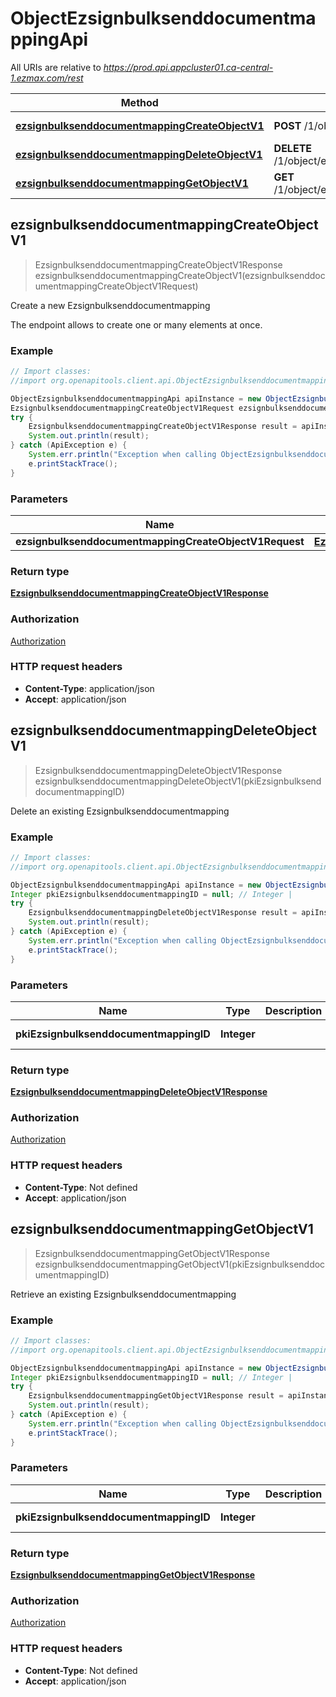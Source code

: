 # ObjectEzsignbulksenddocumentmappingApi

All URIs are relative to *https://prod.api.appcluster01.ca-central-1.ezmax.com/rest*

Method | HTTP request | Description
------------- | ------------- | -------------
[**ezsignbulksenddocumentmappingCreateObjectV1**](ObjectEzsignbulksenddocumentmappingApi.md#ezsignbulksenddocumentmappingCreateObjectV1) | **POST** /1/object/ezsignbulksenddocumentmapping | Create a new Ezsignbulksenddocumentmapping
[**ezsignbulksenddocumentmappingDeleteObjectV1**](ObjectEzsignbulksenddocumentmappingApi.md#ezsignbulksenddocumentmappingDeleteObjectV1) | **DELETE** /1/object/ezsignbulksenddocumentmapping/{pkiEzsignbulksenddocumentmappingID} | Delete an existing Ezsignbulksenddocumentmapping
[**ezsignbulksenddocumentmappingGetObjectV1**](ObjectEzsignbulksenddocumentmappingApi.md#ezsignbulksenddocumentmappingGetObjectV1) | **GET** /1/object/ezsignbulksenddocumentmapping/{pkiEzsignbulksenddocumentmappingID} | Retrieve an existing Ezsignbulksenddocumentmapping



## ezsignbulksenddocumentmappingCreateObjectV1

> EzsignbulksenddocumentmappingCreateObjectV1Response ezsignbulksenddocumentmappingCreateObjectV1(ezsignbulksenddocumentmappingCreateObjectV1Request)

Create a new Ezsignbulksenddocumentmapping

The endpoint allows to create one or many elements at once.

### Example

```java
// Import classes:
//import org.openapitools.client.api.ObjectEzsignbulksenddocumentmappingApi;

ObjectEzsignbulksenddocumentmappingApi apiInstance = new ObjectEzsignbulksenddocumentmappingApi();
EzsignbulksenddocumentmappingCreateObjectV1Request ezsignbulksenddocumentmappingCreateObjectV1Request = new EzsignbulksenddocumentmappingCreateObjectV1Request(); // EzsignbulksenddocumentmappingCreateObjectV1Request | 
try {
    EzsignbulksenddocumentmappingCreateObjectV1Response result = apiInstance.ezsignbulksenddocumentmappingCreateObjectV1(ezsignbulksenddocumentmappingCreateObjectV1Request);
    System.out.println(result);
} catch (ApiException e) {
    System.err.println("Exception when calling ObjectEzsignbulksenddocumentmappingApi#ezsignbulksenddocumentmappingCreateObjectV1");
    e.printStackTrace();
}
```

### Parameters


Name | Type | Description  | Notes
------------- | ------------- | ------------- | -------------
 **ezsignbulksenddocumentmappingCreateObjectV1Request** | [**EzsignbulksenddocumentmappingCreateObjectV1Request**](EzsignbulksenddocumentmappingCreateObjectV1Request.md)|  |

### Return type

[**EzsignbulksenddocumentmappingCreateObjectV1Response**](EzsignbulksenddocumentmappingCreateObjectV1Response.md)

### Authorization

[Authorization](../README.md#Authorization)

### HTTP request headers

- **Content-Type**: application/json
- **Accept**: application/json


## ezsignbulksenddocumentmappingDeleteObjectV1

> EzsignbulksenddocumentmappingDeleteObjectV1Response ezsignbulksenddocumentmappingDeleteObjectV1(pkiEzsignbulksenddocumentmappingID)

Delete an existing Ezsignbulksenddocumentmapping



### Example

```java
// Import classes:
//import org.openapitools.client.api.ObjectEzsignbulksenddocumentmappingApi;

ObjectEzsignbulksenddocumentmappingApi apiInstance = new ObjectEzsignbulksenddocumentmappingApi();
Integer pkiEzsignbulksenddocumentmappingID = null; // Integer | 
try {
    EzsignbulksenddocumentmappingDeleteObjectV1Response result = apiInstance.ezsignbulksenddocumentmappingDeleteObjectV1(pkiEzsignbulksenddocumentmappingID);
    System.out.println(result);
} catch (ApiException e) {
    System.err.println("Exception when calling ObjectEzsignbulksenddocumentmappingApi#ezsignbulksenddocumentmappingDeleteObjectV1");
    e.printStackTrace();
}
```

### Parameters


Name | Type | Description  | Notes
------------- | ------------- | ------------- | -------------
 **pkiEzsignbulksenddocumentmappingID** | **Integer**|  | [default to null]

### Return type

[**EzsignbulksenddocumentmappingDeleteObjectV1Response**](EzsignbulksenddocumentmappingDeleteObjectV1Response.md)

### Authorization

[Authorization](../README.md#Authorization)

### HTTP request headers

- **Content-Type**: Not defined
- **Accept**: application/json


## ezsignbulksenddocumentmappingGetObjectV1

> EzsignbulksenddocumentmappingGetObjectV1Response ezsignbulksenddocumentmappingGetObjectV1(pkiEzsignbulksenddocumentmappingID)

Retrieve an existing Ezsignbulksenddocumentmapping



### Example

```java
// Import classes:
//import org.openapitools.client.api.ObjectEzsignbulksenddocumentmappingApi;

ObjectEzsignbulksenddocumentmappingApi apiInstance = new ObjectEzsignbulksenddocumentmappingApi();
Integer pkiEzsignbulksenddocumentmappingID = null; // Integer | 
try {
    EzsignbulksenddocumentmappingGetObjectV1Response result = apiInstance.ezsignbulksenddocumentmappingGetObjectV1(pkiEzsignbulksenddocumentmappingID);
    System.out.println(result);
} catch (ApiException e) {
    System.err.println("Exception when calling ObjectEzsignbulksenddocumentmappingApi#ezsignbulksenddocumentmappingGetObjectV1");
    e.printStackTrace();
}
```

### Parameters


Name | Type | Description  | Notes
------------- | ------------- | ------------- | -------------
 **pkiEzsignbulksenddocumentmappingID** | **Integer**|  | [default to null]

### Return type

[**EzsignbulksenddocumentmappingGetObjectV1Response**](EzsignbulksenddocumentmappingGetObjectV1Response.md)

### Authorization

[Authorization](../README.md#Authorization)

### HTTP request headers

- **Content-Type**: Not defined
- **Accept**: application/json

